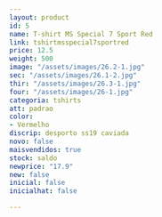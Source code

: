 ```yaml
---
layout: product
id: 5
name: T-shirt MS Special 7 Sport Red
link: tshirtmsspecial7sportred
price: 12.5
weight: 500
image: "/assets/images/26.2-1.jpg"
sec: "/assets/images/26.1-2.jpg"
thir: "/assets/images/26.3-1.jpg"
four: "/assets/images/26-1.jpg"
categoria: tshirts
att: padrao
color:
- Vermelho
discrip: desporto ss19 caviada
novo: false
maisvendidos: true
stock: saldo
newprice: "17.9"
new: false
inicial: false
inicialhat: false

---
```

